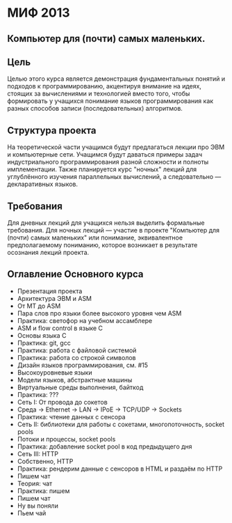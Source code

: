 МИФ 2013
===

Компьютер для (почти) самых маленьких.
---

Цель
---

Целью этого курса является демонстрация фундаментальных понятий и подходов к
программированию, акцентируя внимание на идеях, стоящих за вычислениями и
технологией вместо того, чтобы формировать у учащихся понимание языков 
программирования как разных способов записи (последовательных) алгоритмов.

Структура проекта
---

На теоретической части учащимся будут предлагаться лекции про ЭВМ и 
компьютерные сети.
Учащимся будут даваться примеры задач индустриального программирования
разной сложности и полноты имплементации.
Также планируется курс "ночных" лекций для углублённого изучения 
параллельных вычислений, а следовательно — декларативных языков.

Требования
---

Для дневных лекций для учащихся нельзя выделить формальные требования.
Для ночных лекций — участие в проекте "Компьютер для (почти) самых маленьких"
или понимание, эквивалентное предполагаемому пониманию, которое возникает
в результате осознания лекций проекта.

Оглавление Основного курса
---

 - Презентация проекта
 - Архитектура ЭВМ и ASM
  - От МТ до ASM
  - Пара слов про языки более высокого уровня чем ASM
  - Практика: светофор на учебном ассамблере
 - ASM и flow control в языке C
  - Основы языка C
  - Практика: git, gcc
  - Практика: работа с файловой системой
  - Практика: работа со строкой символов
 - Дизайн языков программирования, см. #15
  - Высокоуровневые языки
  - Модели языков, абстрактные машины
  - Виртуальные среды выполнения, байткод
  - Практика: ???
 - Сеть I: От провода до сокетов
  - Среда -> Ethernet -> LAN -> IPoE -> TCP/UDP -> Sockets
  - Практика: чтение данных с сенсора
 - Сеть II: библиотеки для работы с сокетами, многопоточность, socket pools
  - Потоки и процессы, socket pools
  - Практика: добавление socket pool в код предыдущего дня
 - Сеть III: HTTP
  - Собственно, HTTP
  - Практика: рендерим данные с сенсоров в HTML и раздаём по HTTP
 - Пишем чат
  - Теория: чат
  - Практика: пишем
 - Пишем чат
  - Ну вы поняли
 - Пьем чай
